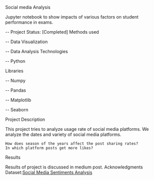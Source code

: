 Social media Analysis

Jupyter notebook to show impacts of various factors on student performance in exams.

-- Project Status: [Completed]
Methods used

-- Data Visualization

-- Data Analysis
Technologies

-- Python

Libraries

-- Numpy

-- Pandas

-- Matplotlib

-- Seaborn

Project Description

This project tries to analyze usage rate of social media platforms. We analyze the dates and variety of social media platforms.

    How does season of the years affect the post sharing rates?
    In which platform posts get more likes?
    

Results

Results of project is discussed in medium post.
Acknowledgments
Dataset:[Social Media Sentiments Analysis](https://medium.com/@murad.aghamirzayevv/social-media-analysis-617b3c30262d)
